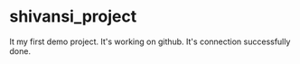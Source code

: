 # shivansi_project
It my first demo project. It's working on github. It's connection successfully done.
